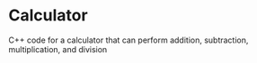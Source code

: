 # Calculator
C++ code for a calculator that can perform addition, subtraction, multiplication, and division
